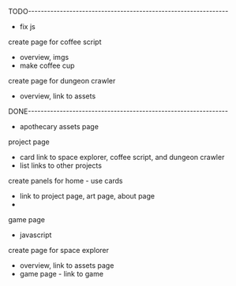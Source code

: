 TODO---------------------------------------------------------------

- fix js
  
create page for coffee script
- overview, imgs 
- make coffee cup
  
create page for dungeon crawler
- overview, link to assets

DONE---------------------------------------------------------------
- apothecary assets page

project page 
- card link to space explorer, coffee script, and dungeon crawler
- list links to other projects

create panels for home - use cards
- link to project page, art page, about page
- 
game page
- javascript

create page for space explorer
- overview, link to assets page
- game page - link to game
  


